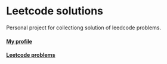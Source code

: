 # Leetcode solutions

 Personal project for collectiong solution of leedcode problems.

#### [My profile](https://leetcode.com/Shirvash/)
#### [Leetcode problems](https://leetcode.com/problemset/all/)
